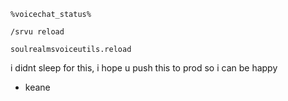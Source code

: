`%voicechat_status%`

`/srvu reload`

`soulrealmsvoiceutils.reload`

i didnt sleep for this, i hope u push this to prod so i can be happy
- keane